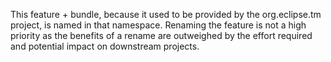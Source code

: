 This feature + bundle, because it used to be provided by the org.eclipse.tm project, is named in that namespace.
Renaming the feature is not a high priority as the benefits of a rename are outweighed by the effort required and potential impact on downstream projects.
